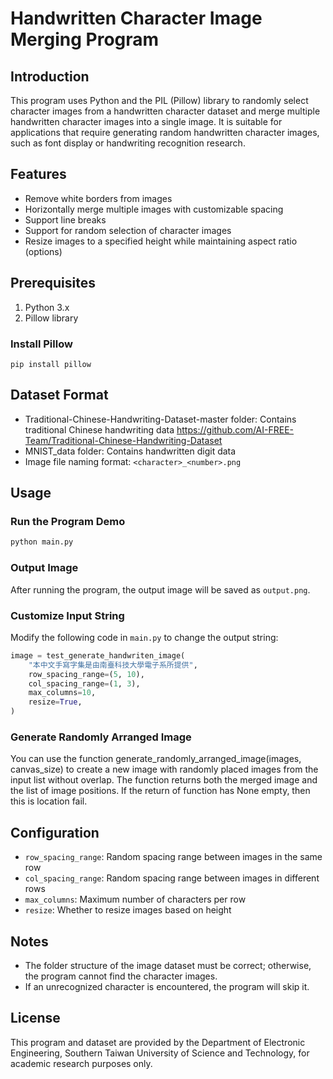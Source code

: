 # Handwritten Character Image Merging Program

## Introduction
This program uses Python and the PIL (Pillow) library to randomly select character images from a handwritten character dataset and merge multiple handwritten character images into a single image. It is suitable for applications that require generating random handwritten character images, such as font display or handwriting recognition research.

## Features
- Remove white borders from images
- Horizontally merge multiple images with customizable spacing
- Support line breaks
- Support for random selection of character images 
- Resize images to a specified height while maintaining aspect ratio (options)

## Prerequisites
1. Python 3.x
2. Pillow library

### Install Pillow
```
pip install pillow
```

## Dataset Format
- Traditional-Chinese-Handwriting-Dataset-master folder: Contains traditional Chinese handwriting data https://github.com/AI-FREE-Team/Traditional-Chinese-Handwriting-Dataset
- MNIST_data folder: Contains handwritten digit data
- Image file naming format: `<character>_<number>.png`

## Usage
### Run the Program Demo
```bash
python main.py
```

### Output Image
After running the program, the output image will be saved as `output.png`.

### Customize Input String
Modify the following code in `main.py` to change the output string:
```python
image = test_generate_handwriten_image(
    "本中文手寫字集是由南臺科技大學電子系所提供",
    row_spacing_range=(5, 10),
    col_spacing_range=(1, 3),
    max_columns=10,
    resize=True,
)
```

### Generate Randomly Arranged Image

You can use the function generate_randomly_arranged_image(images, canvas_size) to create a new image with randomly placed images from the input list without overlap. The function returns both the merged image and the list of image positions.
If the return of function has None empty, then this is location fail.

## Configuration
- `row_spacing_range`: Random spacing range between images in the same row
- `col_spacing_range`: Random spacing range between images in different rows
- `max_columns`: Maximum number of characters per row
- `resize`: Whether to resize images based on height

## Notes
- The folder structure of the image dataset must be correct; otherwise, the program cannot find the character images.
- If an unrecognized character is encountered, the program will skip it.

## License
This program and dataset are provided by the Department of Electronic Engineering, Southern Taiwan University of Science and Technology, for academic research purposes only.